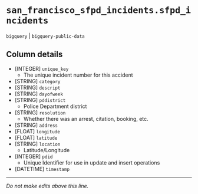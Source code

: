 # `san_francisco_sfpd_incidents.sfpd_incidents`
`bigquery` | `bigquery-public-data`

## Column details
* [INTEGER]   `unique_key`
  - The unique incident number for this accident
* [STRING]    `category`
* [STRING]    `descript`
* [STRING]    `dayofweek`
* [STRING]    `pddistrict`
  - Police Department district
* [STRING]    `resolution`
  - Whether there was an arrest, citation, booking, etc.
* [STRING]    `address`
* [FLOAT]     `longitude`
* [FLOAT]     `latitude`
* [STRING]    `location`
  - Latitude/Longitude
* [INTEGER]   `pdid`
  - Unique Identifier for use in update and insert operations
* [DATETIME]  `timestamp`

-------------------------------------------------------------------------------
*Do not make edits above this line.*
